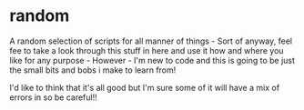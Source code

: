 # random
A random selection of scripts for all manner of things - 
Sort of anyway, feel fee to take a look through this stuff in here and use it how and where you like for any purpose - However - I'm new to code and this is going to be just the small bits and bobs i make to learn from!

I'd like to think that it's all good but I'm sure some of it will have a mix of errors in so be careful!!
